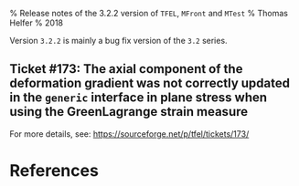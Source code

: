 % Release notes of the 3.2.2 version of `TFEL`, `MFront` and `MTest`
% Thomas Helfer
% 2018

Version `3.2.2` is mainly a bug fix version of the `3.2` series.

## Ticket #173: The axial component of the deformation gradient was not correctly updated in the `generic` interface in plane stress when using the GreenLagrange strain measure

For more details, see: <https://sourceforge.net/p/tfel/tickets/173/>

# References

